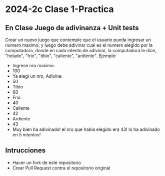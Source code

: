 # 2024-2c Clase 1-Practica
## En Clase Juego de adivinanza + Unit tests
Crear un nuevo juego que contemple que el usuario pueda ingresar un numero maximo, y luego debe adivinar cual es el numero elegido por la computadora, donde en cada intento de adivinar, la computadora le dice, "helado", "frio", "tibio", "caliente", "ardiente".
Ejemplo:
- Ingrese nro maximo:
- 100
- Ya elegi un nro, Adivine:
- 50
- Tibio
- 60
- Frio
- 40
- Caliente
- 42
- Ardiente
- 43
- Muy bien ha adivinado! el nro que habia elegido era 43! lo ha adivinado en 5 intentos!

## Intrucciones
- Hacer un fork de este repositorio
- Crear Pull Request contra el repositorio original
